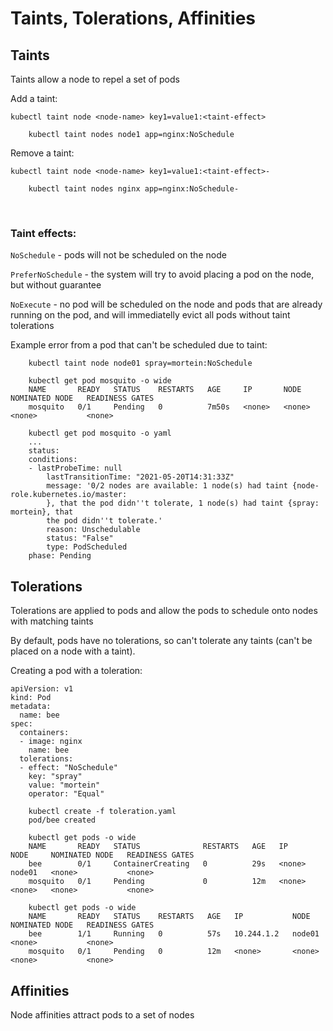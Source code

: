 # Taints, Tolerations, Affinities

## Taints 
Taints allow a node to repel a set of pods

Add a taint:

``` kubectl taint node <node-name> key1=value1:<taint-effect> ```
```
    kubectl taint nodes node1 app=nginx:NoSchedule
```

Remove a taint:

``` kubectl taint node <node-name> key1=value1:<taint-effect>- ```
```
    kubectl taint nodes nginx app=nginx:NoSchedule-
```

<br>

### Taint effects:

```NoSchedule``` - pods will not be scheduled on the node

```PreferNoSchedule``` - the system will try to avoid placing a pod on the node, but without guarantee

```NoExecute``` - no pod will be scheduled on the node and pods that are already running on the pod, and will immediatelly evict all pods without taint tolerations


Example error from a pod that can't be scheduled due to taint:
```
    kubectl taint node node01 spray=mortein:NoSchedule

    kubectl get pod mosquito -o wide
    NAME       READY   STATUS    RESTARTS   AGE     IP       NODE     NOMINATED NODE   READINESS GATES
    mosquito   0/1     Pending   0          7m50s   <none>   <none>   <none>           <none>

    kubectl get pod mosquito -o yaml
    ...
    status:
    conditions:
    - lastProbeTime: null
        lastTransitionTime: "2021-05-20T14:31:33Z"
        message: '0/2 nodes are available: 1 node(s) had taint {node-role.kubernetes.io/master:
        }, that the pod didn''t tolerate, 1 node(s) had taint {spray: mortein}, that
        the pod didn''t tolerate.'
        reason: Unschedulable
        status: "False"
        type: PodScheduled
    phase: Pending
  ```

## Tolerations
Tolerations are applied to pods and allow the pods to schedule onto nodes with matching taints

By default, pods have no tolerations, so can't tolerate any taints (can't be placed on a node with a taint).

Creating a pod with a toleration:
```
apiVersion: v1
kind: Pod
metadata:
  name: bee
spec:
  containers:
  - image: nginx
    name: bee
  tolerations:
  - effect: "NoSchedule"
    key: "spray"
    value: "mortein"
    operator: "Equal"
```
```
    kubectl create -f toleration.yaml
    pod/bee created

    kubectl get pods -o wide
    NAME       READY   STATUS              RESTARTS   AGE   IP       NODE     NOMINATED NODE   READINESS GATES
    bee        0/1     ContainerCreating   0          29s   <none>   node01   <none>           <none>
    mosquito   0/1     Pending             0          12m   <none>   <none>   <none>           <none>

    kubectl get pods -o wide
    NAME       READY   STATUS    RESTARTS   AGE   IP           NODE     NOMINATED NODE   READINESS GATES
    bee        1/1     Running   0          57s   10.244.1.2   node01   <none>           <none>
    mosquito   0/1     Pending   0          12m   <none>       <none>   <none>           <none>
```

## Affinities 
Node affinities attract pods to a set of nodes